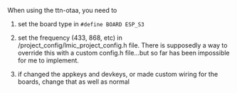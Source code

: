 When using the ttn-otaa, you need to 

1) set the board type in ```#define BOARD ESP_S3```

2) set the frequency (433, 868, etc) in /project_config/lmic_project_config.h file. There is supposedly a way to override this with a custom config.h file...but so far has been impossible for me to implement. 

3) if changed the appkeys and devkeys, or made custom wiring for the boards, change that as well as normal
